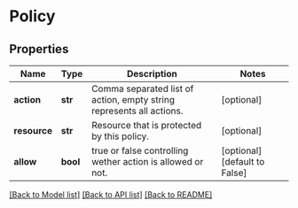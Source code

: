 # Policy

## Properties
Name | Type | Description | Notes
------------ | ------------- | ------------- | -------------
**action** | **str** | Comma separated list of action, empty string represents all actions. | [optional] 
**resource** | **str** | Resource that is protected by this policy. | [optional] 
**allow** | **bool** | true or false controlling wether action is allowed or not. | [optional] [default to False]

[[Back to Model list]](../README.md#documentation-for-models) [[Back to API list]](../README.md#documentation-for-api-endpoints) [[Back to README]](../README.md)


